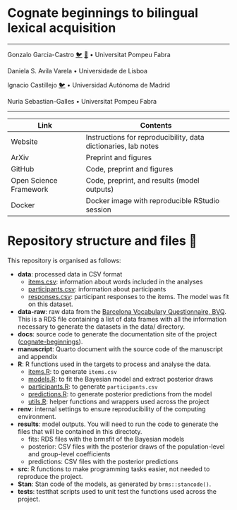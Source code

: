 # Cognate beginnings to bilingual lexical acquisition

<!-- badges: start -->
<!-- badges: end -->

-------------------------------------------------

Gonzalo Garcia-Castro [:bird:](https://twitter.com/gongcastro) [:elephant:](https://fediscience.org/@gongcastro) • Universitat Pompeu Fabra

Daniela S. Avila Varela • Universidade de Lisboa

Ignacio Castillejo [:bird:](https://twitter.com/IndaloNacho) • Universidad Autónoma de Madrid

Nuria Sebastian-Galles • Universitat Pompeu Fabra

-------------------------------------------------

| Link                   | Contents                                                       |
|------------------------|----------------------------------------------------------------|
| Website                | Instructions for reproducibility, data dictionaries, lab notes |
| ArXiv                  | Preprint and figures                                           |
| GitHub                 | Code, preprint and figures                                     |
| Open Science Framework | Code, preprint, and results (model outputs)                    |
| Docker                 | Docker image with reproducible RStudio session                 |


# Repository structure and files 📂

This repository is organised as follows:

-   **data**: processed data in CSV format
    -   [items.csv](data/items.csv): information about words included in
        the analyses
    -   [participants.csv](data/participants.csv): information about
        participants
    -   [responses.csv](data/responses.csv): participant responses to
        the items. The model was fit on this dataset.
-   **data-raw**: raw data from the [Barcelona Vocabulary Questionnaire,
    BVQ](https://gongcastro.github.io/bvq). This is a RDS file
    containing a list of data frames with all the information necessary
    to generate the datasets in the data/ directory.
-   **docs**: source code to generate the documentation site of the
    project
    ([cognate-beginnings](https://gongcastro.github.com/cognate-beginnings)).
-   **manuscript**: Quarto document with the source code of the
    manuscript and appendix
-   **R**: R functions used in the targets to process and analyse the
    data.
    -   [items.R](R/items.R): to generate `items.csv`
    -   [models.R](R/items.R): to fit the Bayesian model and extract
        posterior draws
    -   [participants.R](R/participants.R): to generate
        `participants.csv`
    -   [predictions.R](R/predictions.R): to generate posterior
        predictions from the model
    -   [utils.R](R/utils..R): helper functions and wrappers used across
        the project
-   **renv**: internal settings to ensure reproducibility of the
    computing environment.
-   **results**: model outputs. You will need to run the code to
    generate the files that will be contained in this directoty.
    -   fits: RDS files with the brmsfit of the Bayesian models
    -   posterior: CSV files with the posterior draws of the
        population-level and group-level coefficients
    -   predictions: CSV files with the posterior predictions
-   **src**: R functions to make programming tasks easier, not needed to
    reproduce the project.
-   **Stan**: Stan code of the models, as generated by
    `brms::stancode()`.
-   **tests**: testthat scripts used to unit test the functions used
    across the project.
